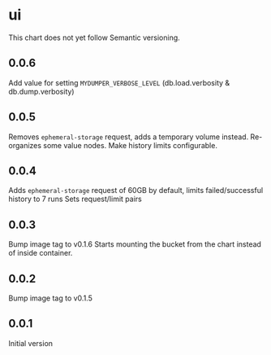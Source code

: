 # ui

This chart does not yet follow Semantic versioning.

## 0.0.6

Add value for setting `MYDUMPER_VERBOSE_LEVEL` (db.load.verbosity & db.dump.verbosity)

## 0.0.5

Removes `ephemeral-storage` request, adds a temporary volume instead. Re-organizes some value nodes.
Make history limits configurable.

## 0.0.4

Adds `ephemeral-storage` request of 60GB by default, limits failed/successful history to 7 runs
Sets request/limit pairs

## 0.0.3

Bump image tag to v0.1.6
Starts mounting the bucket from the chart instead of inside container.
## 0.0.2

Bump image tag to v0.1.5

## 0.0.1

Initial version